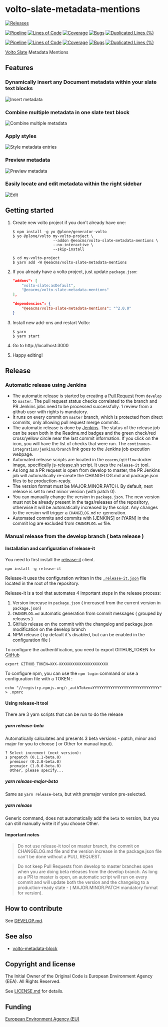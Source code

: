 # volto-slate-metadata-mentions

[![Releases](https://img.shields.io/github/v/release/eea/volto-slate-metadata-mentions)](https://github.com/eea/volto-slate-metadata-mentions/releases)

[![Pipeline](https://ci.eionet.europa.eu/buildStatus/icon?job=volto-addons%2Fvolto-slate-metadata-mentions%2Fmaster&subject=master)](https://ci.eionet.europa.eu/view/Github/job/volto-addons/job/volto-slate-metadata-mentions/job/master/display/redirect)
[![Lines of Code](https://sonarqube.eea.europa.eu/api/project_badges/measure?project=volto-slate-metadata-mentions-master&metric=ncloc)](https://sonarqube.eea.europa.eu/dashboard?id=volto-slate-metadata-mentions-master)
[![Coverage](https://sonarqube.eea.europa.eu/api/project_badges/measure?project=volto-slate-metadata-mentions-master&metric=coverage)](https://sonarqube.eea.europa.eu/dashboard?id=volto-slate-metadata-mentions-master)
[![Bugs](https://sonarqube.eea.europa.eu/api/project_badges/measure?project=volto-slate-metadata-mentions-master&metric=bugs)](https://sonarqube.eea.europa.eu/dashboard?id=volto-slate-metadata-mentions-master)
[![Duplicated Lines (%)](https://sonarqube.eea.europa.eu/api/project_badges/measure?project=volto-slate-metadata-mentions-master&metric=duplicated_lines_density)](https://sonarqube.eea.europa.eu/dashboard?id=volto-slate-metadata-mentions-master)

[![Pipeline](https://ci.eionet.europa.eu/buildStatus/icon?job=volto-addons%2Fvolto-slate-metadata-mentions%2Fdevelop&subject=develop)](https://ci.eionet.europa.eu/view/Github/job/volto-addons/job/volto-slate-metadata-mentions/job/develop/display/redirect)
[![Lines of Code](https://sonarqube.eea.europa.eu/api/project_badges/measure?project=volto-slate-metadata-mentions-develop&metric=ncloc)](https://sonarqube.eea.europa.eu/dashboard?id=volto-slate-metadata-mentions-develop)
[![Coverage](https://sonarqube.eea.europa.eu/api/project_badges/measure?project=volto-slate-metadata-mentions-develop&metric=coverage)](https://sonarqube.eea.europa.eu/dashboard?id=volto-slate-metadata-mentions-develop)
[![Bugs](https://sonarqube.eea.europa.eu/api/project_badges/measure?project=volto-slate-metadata-mentions-develop&metric=bugs)](https://sonarqube.eea.europa.eu/dashboard?id=volto-slate-metadata-mentions-develop)
[![Duplicated Lines (%)](https://sonarqube.eea.europa.eu/api/project_badges/measure?project=volto-slate-metadata-mentions-develop&metric=duplicated_lines_density)](https://sonarqube.eea.europa.eu/dashboard?id=volto-slate-metadata-mentions-develop)


[Volto Slate](https://github.com/eea/volto-slate/tree/develop) Metadata Mentions

## Features

### Dynamically insert any Document metadata within your slate text blocks

![Insert metadata](https://github.com/eea/volto-slate-metadata-mentions/raw/docs/docs/description.gif)

### Combine multiple metadata in one slate text block

![Combine multiple metadata](https://github.com/eea/volto-slate-metadata-mentions/raw/docs/docs/multiple.gif)

### Apply styles

![Style metadata entries](https://github.com/eea/volto-slate-metadata-mentions/raw/docs/docs/style.gif)

### Preview metadata

![Preview metadata](https://github.com/eea/volto-slate-metadata-mentions/raw/docs/docs/preview.gif)

### Easily locate and edit metadata within the right sidebar

![Edit](https://github.com/eea/volto-slate-metadata-mentions/raw/docs/docs/edit.gif)

## Getting started

1. Create new volto project if you don't already have one:

   ```
   $ npm install -g yo @plone/generator-volto
   $ yo @plone/volto my-volto-project \
                     --addon @eeacms/volto-slate-metadata-mentions \
                     --no-interactive \
                     --skip-install

   $ cd my-volto-project
   $ yarn add -W @eeacms/volto-slate-metadata-mentions
   ```

1. If you already have a volto project, just update `package.json`:

   ```JSON
   "addons": [
       "volto-slate:asDefault",
       "@eeacms/volto-slate-metadata-mentions"
   ],

   "dependencies": {
       "@eeacms/volto-slate-metadata-mentions": "^2.0.0"
   }
   ```

1. Install new add-ons and restart Volto:

   ```
   $ yarn
   $ yarn start
   ```

1. Go to http://localhost:3000

1. Happy editing!

## Release

### Automatic release using Jenkins

*  The automatic release is started by creating a [Pull Request](../../compare/master...develop) from `develop` to `master`. The pull request status checks correlated to the branch and PR Jenkins jobs need to be processed successfully. 1 review from a github user with rights is mandatory.
* It runs on every commit on `master` branch, which is protected from direct commits, only allowing pull request merge commits.
* The automatic release is done by [Jenkins](https://ci.eionet.europa.eu). The status of the release job can be seen both in the Readme.md badges and the green check/red cross/yellow circle near the last commit information. If you click on the icon, you will have the list of checks that were run. The `continuous-integration/jenkins/branch` link goes to the Jenkins job execution webpage.
* Automated release scripts are located in the `eeacms/gitflow` docker image, specifically [js-release.sh](https://github.com/eea/eea.docker.gitflow/blob/master/src/js-release.sh) script. It  uses the `release-it` tool.
* As long as a PR request is open from develop to master, the PR Jenkins job will automatically re-create the CHANGELOG.md and package.json files to be production-ready.
* The version format must be MAJOR.MINOR.PATCH. By default, next release is set to next minor version (with patch 0).
* You can manually change the version in `package.json`.  The new version must not be already present in the tags/releases of the repository, otherwise it will be automatically increased by the script. Any changes to the version will trigger a `CHANGELOG.md` re-generation.
* Automated commits and commits with [JENKINS] or [YARN] in the commit log are excluded from `CHANGELOG.md` file.

### Manual release from the develop branch ( beta release )

#### Installation and configuration of release-it

You need to first install the [release-it](https://github.com/release-it/release-it)  client.

   ```
   npm install -g release-it
   ```

Release-it uses the configuration written in the [`.release-it.json`](./.release-it.json) file located in the root of the repository.

Release-it is a tool that automates 4 important steps in the release process:

1. Version increase in `package.json` ( increased from the current version in `package.json`)
2. `CHANGELOG.md` automatic generation from commit messages ( grouped by releases )
3. GitHub release on the commit with the changelog and package.json modification on the develop branch
4. NPM release ( by default it's disabled, but can be enabled in the configuration file )

To configure the authentification, you need to export GITHUB_TOKEN for [GitHub](https://github.com/settings/tokens)

   ```
   export GITHUB_TOKEN=XXX-XXXXXXXXXXXXXXXXXXXXXX
   ```

 To configure npm, you can use the `npm login` command or use a configuration file with a TOKEN :

   ```
   echo "//registry.npmjs.org/:_authToken=YYYYYYYYYYYYYYYYYYYYYYYYYYYYYY" > .npmrc
   ```

#### Using release-it tool

There are 3 yarn scripts that can be run to do the release

##### yarn release-beta

Automatically calculates and presents 3 beta versions - patch, minor and major for you to choose ( or Other for manual input).

```
? Select increment (next version):
❯ prepatch (0.1.1-beta.0)
  preminor (0.2.0-beta.0)
  premajor (1.0.0-beta.0)
  Other, please specify...
```

##### yarn release-major-beta

Same as `yarn release-beta`, but with premajor version pre-selected.

##### yarn release

Generic command, does not automatically add the `beta` to version, but you can still manually write it if you choose Other.

#### Important notes

> Do not use release-it tool on master branch, the commit on CHANGELOG.md file and the version increase in the package.json file can't be done without a PULL REQUEST.

> Do not keep Pull Requests from develop to master branches open when you are doing beta releases from the develop branch. As long as a PR to master is open, an automatic script will run on every commit and will update both the version and the changelog to a production-ready state - ( MAJOR.MINOR.PATCH mandatory format for version).


## How to contribute

See [DEVELOP.md](DEVELOP.md).

## See also

- [volto-metadata-block](https://github.com/eea/volto-metadata-block)

## Copyright and license

The Initial Owner of the Original Code is European Environment Agency (EEA).
All Rights Reserved.

See [LICENSE.md](LICENSE.md) for details.

## Funding

[European Environment Agency (EU)](http://eea.europa.eu)

